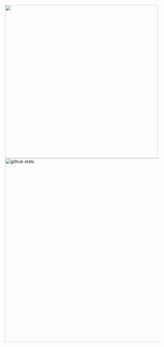 <img align="center" src="https://github-readme-stats.vercel.app/api/top-langs/?username=MattTheDev &title_color=9580ff&icon_color=42b463&text_color=9f9f9f&bg_color=282a35&hide_langs_below=1&layout=compact"  width="500px"/>

<img align="center" src="https://github-readme-stats.vercel.app/api?username=MattTheDev &show_icons=true&title_color=9580ff&icon_color=42b463&text_color=9f9f9f&bg_color=282a35" alt="github stats"  width="600px" />
